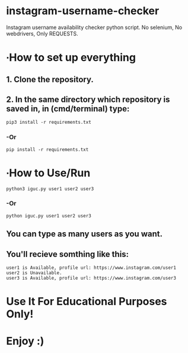 # instagram-username-checker
Instagram username availability checker python script. No selenium, No webdrivers, Only REQUESTS.

# ∙How to set up everything
## 1. Clone the repository.
## 2. In the same directory which repository is saved in, in (cmd/terminal) type:
```
pip3 install -r requirements.txt
```
### -Or
```
pip install -r requirements.txt
```

# ∙How to Use/Run
```
python3 iguc.py user1 user2 user3
```
### -Or
```
python iguc.py user1 user2 user3
```
## You can type as many users as you want.
## You'll recieve somthing like this:

```
user1 is Available, profile url: https://www.instagram.com/user1
user2 is Unavailable.
user3 is Available, profile url: https://www.instagram.com/user3
```

# Use It For Educational Purposes Only!
# Enjoy :)

